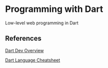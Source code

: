 # Programming with Dart

Low-level web programming in Dart

## References

[Dart Dev Overview](https://dart.dev/overview "read docs")

[Dart Language Cheatsheet](https://dart.dev/codelabs/dart-cheatsheet "read more")
